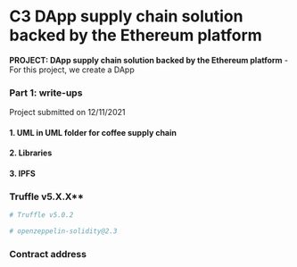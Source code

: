 # C3 DApp supply chain solution backed by the Ethereum platform
**PROJECT: DApp supply chain solution backed by the Ethereum platform** - For this project, we create a DApp 

### Part 1: write-ups
Project submitted on 12/11/2021

#### 1. UML in UML folder for coffee supply chain
#### 2. Libraries
#### 3. IPFS

### Truffle v5.X.X** 
```bash
# Truffle v5.0.2

# openzeppelin-solidity@2.3
```

### 

### 

### Contract address

